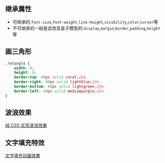 ## 继承属性

* 可继承的:`font-size`,`font-weight`,`line-height`,`visibility`,`color`,`cursor`等  
* 不可继承的一般是会改变盒子模型的:`display`,`margin`,`border`,`padding`,`height`等

## 画三角形

```css
.retangle {
    width: 0;
    height: 0;
    border-top: 40px solid coral;//↓
    border-right: 40px solid lightblue;//←
    border-bottom: 40px solid lightgreen;//↑
    border-left: 40px solid mediumpurple;//→
}

```

## 波浪效果

[纯 CSS 实现波浪效果](http://www.cnblogs.com/coco1s/p/7197662.html)  

## 文字填充特效

[文字填充动画效果](https://tympanus.net/codrops/2015/02/16/create-animated-text-fills/)  

